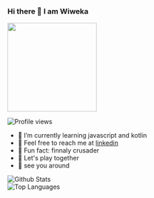### Hi there 👋 I am Wiweka

<img src=https://user-images.githubusercontent.com/70740913/210069769-0251d1fd-392e-4a3f-8b25-b4dc1d42b474.gif width="200"/>

![Profile views](https://gpvc.arturio.dev/wiweka24)

- 🌱 I’m currently learning javascript and kotlin
- 💬 Feel free to reach me at [linkedin](https://www.linkedin.com/in/wiwekays/) 
- 💖 Fun fact: finnaly crusader
- 🎲 Let's play together 
- 👋 see you around 

![Github Stats](https://github-readme-stats.vercel.app/api?username=wiweka24&theme=dark&show_icons=true&hide=stars,issues&count_private=true)
<br/>
![Top Languages](https://github-readme-stats.vercel.app/api/top-langs/?username=wiweka24&theme=dark&layout=compact&show_icons=true)
